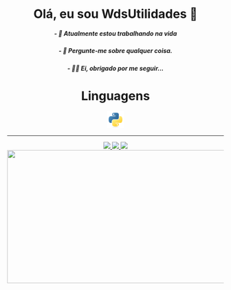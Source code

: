<h1 align="center">Olá, eu sou WdsUtilidades 👋</h1>
<h5 align="center">- 🔭 Atualmente estou trabalhando na vida</h5>
<h5 align="center">- 💬 Pergunte-me sobre qualquer coisa.</h5>
<h5 align="center">- 🧑‍💻 Ei, obrigado por me seguir...</h5>


<h1 align="center">Linguagens</h1>
    <p align="center">
        <a href="https://flask.palletsprojects.com/" target="_blank" rel="noreferrer">  <img src="https://raw.githubusercontent.com/devicons/devicon/master/icons/python/python-original.svg" alt="python" width="40" height="40"/> </a>
    <hr>
    <p align="center">
        <a href="https://github.com/WdsUtilidades"><img src="https://komarev.com/ghpvc/?username=WdsUtilidades&color=blueviolet">
            <img src="https://shields.io/github/followers/WdsUtilidades?label=Seguidores">
            <img src="https://shields.io/github/stars/WdsUtilidades?label=stars">
        <br>
        <img src="https://github-readme-stats.vercel.app/api?username=WdsUtilidades&show_icons=true&theme=tokyonight" width=780 height=310/>
